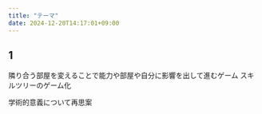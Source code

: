 ```yaml
---
title: "テーマ"
date: 2024-12-20T14:17:01+09:00
---
```

## 1
隣り合う部屋を変えることで能力や部屋や自分に影響を出して進むゲーム
スキルツリーのゲーム化

学術的意義について再思案
